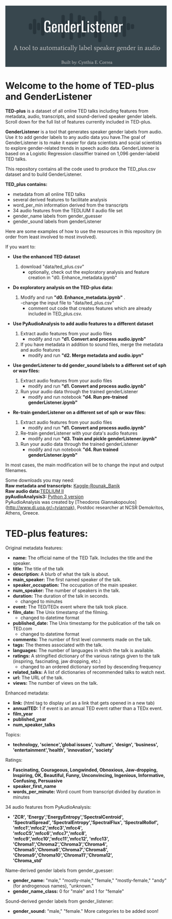 
![Alt text](img/GenderListener.png?raw=true "GenderListener")

# Welcome to the home of TED-plus and GenderListener

**TED-plus** is a dataset of all online TED talks including features from metadata, audio, transcripts, and sound-derived speaker gender labels. Scroll down for the full list of features currently included in TED-plus.

**GenderListener** is a tool that generates speaker gender labels from audio. Use it to add gender labels to any audio data you have.The goal of GenderListener is to make it easier for data scientists and social scientists to explore gender-related trends in speech audio data. GenderListener is based on a Logistic Regression classiffier trained on 1,096 gender-labeld TED talks.

This repository contains all the code used to produce the TED_plus.csv dataset and to build GenderListener.    

**TED_plus contains:**  
- metadata from all online TED talks
- several derived features to facilitate analysis
- word_per_min information derived from the transcripts
- 34 audio features from the TEDLIUM II audio file set
- gender_name labels from gender_guesser
- gender_sound labels from genderListener

Here are some examples of how to use the resources in this repository (in order from least involved to most involved).

If you want to:  

* **Use the enhanced TED dataset**
	1. download "data/ted_plus.csv"
		- optionally, check out the exploratory analysis and feature creation in "d0. Enhance_metadata.ipynb"

* **Do exploratory analysis on the TED-plus data:**
	1. Modify and run **"d0. Enhance_metadata.ipynb"** .   
		-change the input file to  "data/ted_plus.csv"
		- comment out code that creates features which are already included in TED_plus.csv.

* **Use PyAudioAnalysis to add audio features to a different dataset**
	1.  Extract audio features from your audio files
		- modify and run **"d1. Convert and process audio.ipynb"**
	2. If you have metadata in addition to sound files, merge the metadata and audio features
		- modify and run **"d2. Merge metadata and audio.ipyn"**

* **Use genderListener to dd gender_sound labels to a different set of sph or wav files:**
	1.  Extract audio features from your audio files
		- modify and run **"d1. Convert and process audio.ipynb"**
	2. Run your audio data through the trained genderListener
		- modify and run notebook **"d4. Run pre-trained genderListener.ipynb"**

* **Re-train genderListener on a different set of sph or wav files:**
	1.  Extract audio features from your audio files
		- modify and run **"d1. Convert and process audio.ipynb"**
	1. Re-train genderListener with your data's audio features
		- modify and run **"d3. Train and pickle genderListener.ipynb"**
	2. Run your audio data through the trained genderListener
		- modify and run notebook **"d4. Run trained genderListener.ipynb"**


In most cases, the main modification will be to change the input and output filenames.   

Some downloads you may need:   
**Raw metadata and transcripts:** [Kaggle-Rounak_Banik](https://www.kaggle.com/rounakbanik/ted-talks)  
**Raw audio data:**[TEDLIUM II](http://www-lium.univ-lemans.fr/en/content/ted-lium-corpus)  
**pyAudioAnalysis3:** [Python 3 version](https://github.com/ksingla025/pyAudioAnalysis3)  
PyAudioAnalysis was created by [Theodoros Giannakopoulos] (http://www.di.uoa.gr/~tyiannak), Postdoc researcher at NCSR Demokritos, Athens, Greece.  
	
	
# TED-plus features:

Original metadata features:  
* **name:** The official name of the TED Talk. Includes the title and the speaker.
* **title:** The title of the talk
* **description:** A blurb of what the talk is about.
* **main_speaker:** The first named speaker of the talk.
* **speaker_occupation:** The occupation of the main speaker.
* **num_speaker:** The number of speakers in the talk.
* **duration:** The duration of the talk in seconds.
	- changed to minutes  
* **event:** The TED/TEDx event where the talk took place.
* **film_date:** The Unix timestamp of the filming.
	- changed to datetime format  
* **published_date:** The Unix timestamp for the publication of the talk on TED.com  
	- changed to datetime format  
* **comments:** The number of first level comments made on the talk.
* **tags:** The themes associated with the talk.
* **languages:** The number of languages in which the talk is available.
* **ratings:** A stringified dictionary of the various ratings given to the talk (inspiring, fascinating, jaw dropping, etc.)
	- changed to an ordered  dictionary sorted by descending frequency
* **related_talks:** A list of dictionaries of recommended talks to watch next.
* **url:** The URL of the talk.
* **views:** The number of views on the talk.

Enhanced metadata:    
* **link:** (html tag to display url as a link that gets opened in a new tab)
* **annualTED:** 1 if event is an annual TED event rather than a TEDx event.
* **film_year**
* **published_year**
* **num_speaker_talks**  

Topics:     
* **technology, 'science','global issues', 'culture', 'design', 'business', 'entertainment','health', 'innovation', 'society'**  

Ratings:     
* **Fascinating, Courageous, Longwinded, Obnoxious, Jaw-dropping, Inspiring, OK, Beautiful, Funny, Unconvincing, Ingenious, Informative, Confusing, Persuasive**
* **speaker_first_name**
* **words_per_minute:** Word count from transcript divided by duration in minutes  

34 audio features from PyAudioAnalysis:  
* **'ZCR', 'Energy','EnergyEntropy','SpectralCentroid',  
'SpectralSpread', 'SpectralEntropy','SpectralFlux', 'SpectralRollof',   
'mfcc1','mfcc2','mfcc3','mfcc4',  
'mfccC5','mfcc6','mfcc7','mfcc8',  
'mfcc9','mfcc10','mfcc11','mfcc12', 'mfcc13', 
'Chroma1','Chroma2','Chroma3','Chroma4',  
'Chroma5','Chroma6','Chroma7','Chroma8', 
'Chroma9','Chroma10','Chroma11','Chroma12',  
'Chroma_std'**  

Name-derived gender labels from gender_guesser:  
* **gender_name:** "male," "mostly-male," "female," "mostly-female," "andy" (for androgenous names), "unknown."
* **gender_name_class:** 0 for "male" and 1 for "female"  

Sound-derived gender labels from gender_listener:    
* **gender_sound:** "male," "female." More categories to be added soon!
